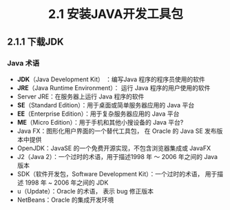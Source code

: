 <h1 align="center">2.1 安装JAVA开发工具包</h1>

## 2.1.1 下载JDK

###  Java 术语 
* **JDK**（Java Development Kit） ：编写Java 程序的程序员使用的软件 
* **JRE**（Java Runtime Environment）： 运行 Java 程序的用户使用的软件 
* Server JRE：在服务器上运行 Java 程序的软件 
* **SE**（Standard Edition）：用于桌面或简单服务器应用的 Java 平台 
* **EE**（Enterprise Edition）：用于复杂服务器应用的 Java 平台 
* **ME**（Micro Edition）：用于手机和其他小搜设备的 Java 平台? 
* Java FX：图形化用户界面的一个替代工具包， 在 Oracle 的 Java SE 发布版本中提供
* OpenJDK：JavaSE 的一个免费开源实现，不包含浏览器集成或 JavaFX 
* J2（Java 2）：一个过时的术语，用于描述1998 年 〜 2006 年之间的 Java 版本 
* SDK（软件开发包，Software Development Kit）：一个过时的术语， 用于描述 1998 年 ~ 2006 年之间的 JDK 
* u（Update）：Oracle 的术语， 表示 bug 修正版本
* NetBeans：Oracle 的集成开发环境
